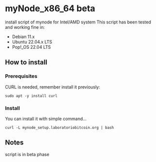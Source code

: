 # myNode_x86_64 beta
install script of mynode for Intel/AMD system
This script has been tested and working fine in:
- Debian 11.x
- Ubuntu 22.04.x LTS
- Pop!_OS 22.04 LTS


## How to install
### Prerequisites
CURL is needed, remember install it previously: 

``` 
sudo apt -y install curl
```

### Install
You can install it with simple command...
``` 
curl -L mynode_setup.laboratoriobitcoin.org | bash
```

## Notes
script is in beta phase
